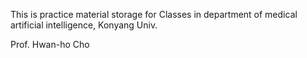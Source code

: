 This is practice material storage for Classes in department of medical artificial intelligence, Konyang Univ.

Prof. Hwan-ho Cho

